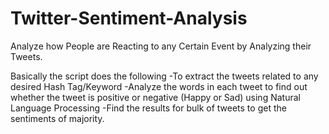 # Twitter-Sentiment-Analysis
Analyze how People are Reacting to any Certain Event by Analyzing their Tweets. 
<html>
  <head>
    <body>
Basically the script does the following
-To extract the tweets related to any desired Hash Tag/Keyword
-Analyze the words in each tweet to find out whether the tweet is positive or negative (Happy or Sad) using Natural Language Processing
-Find the results for bulk of tweets to get the sentiments of majority.
    </body>
  </head>
 </html>

